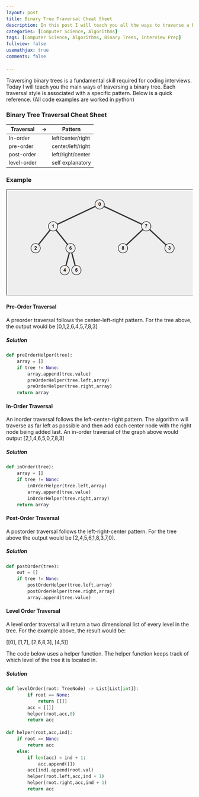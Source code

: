 ```yaml
---
layout: post
title: Binary Tree Traversal Cheat Sheet
description: In this post I will teach you all the ways to traverse a binary tree namely; in-order traversal, pre-order traversal, post-order traversal, and level order traversal
categories: [Computer Science, Algorithms]
tags: [Computer Science, Algorithms, Binary Trees, Interview Prep]
fullview: false
usemathjax: true
comments: false

---
```


Traversing binary trees is a fundamental skill required for coding interviews. Today I will teach you the main ways of traversing a binary tree. Each traversal style is associated with a specific pattern. Below is a quick reference. (All code examples are worked in python)

### Binary Tree Traversal Cheat Sheet

| Traversal   | ->   | Pattern           |
| ----------- | ---- | ----------------- |
| In-order    |      | left/center/right |
| pre-order   |      | center/left/right |
| post-order  |      | left/right/center |
| level-order |      | self explanatory  |

### Example

![binary-tree](binary-tree.PNG)

#### Pre-Order Traversal

A preorder traversal follows the center-left-right pattern. For the tree above, the output would be [0,1,2,6,4,5,7,8,3]

##### Solution

```python
def preOrderHelper(tree):
    array = []
	if tree != None:
		array.append(tree.value)
		preOrderHelper(tree.left,array)
		preOrderHelper(tree.right,array)
    return array
```

#### In-Order Traversal

An inorder traversal follows the left-center-right pattern. The algorithm will traverse as far left as possible and then add each center node with the right node being added last. An in-order traversal of the graph above would output [2,1,4,6,5,0,7,8,3]

##### Solution

```python
def inOrder(tree):
    array = []
	if tree != None:
		inOrderHelper(tree.left,array)
		array.append(tree.value)
		inOrderHelper(tree.right,array)
	return array
```

#### Post-Order Traversal

A postorder traversal follows the left-right-center pattern. For the tree above the output would be [2,4,5,6,1,8,3,7,0].

##### Solution

```python
def postOrder(tree):
    out = []
	if tree != None:
		postOrderHelper(tree.left,array)
		postOrderHelper(tree.right,array)
		array.append(tree.value)
```

#### Level Order Traversal

A level order traversal will return a two dimensional list of every level in the tree. For the example above, the result would be:

[[0], [1,7], [2,6,8,3], [4,5]]

The code below uses a helper function. The helper function keeps track of which level of the tree it is located in. 

##### Solution

```python
def levelOrder(root: TreeNode) -> List[List[int]]:
        if root == None:
            return [[]]
        acc = [[]]
        helper(root,acc,0)
        return acc
    
def helper(root,acc,ind):
    if root == None:
        return acc
    else:
        if len(acc) < ind + 1:
            acc.append([])
        acc[ind].append(root.val)
        helper(root.left,acc,ind + 1)
        helper(root.right,acc,ind + 1)
        return acc
```




